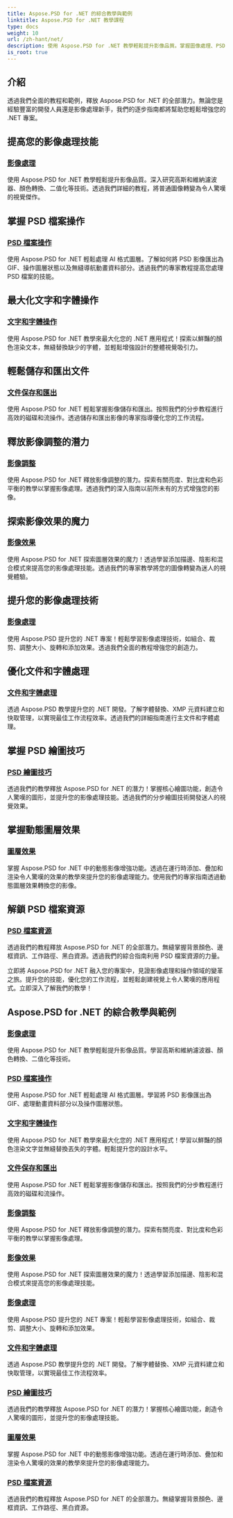 ```yaml
---
title: Aspose.PSD for .NET 的綜合教學與範例
linktitle: Aspose.PSD for .NET 教學課程
type: docs
weight: 10
url: /zh-hant/net/
description: 使用 Aspose.PSD for .NET 教學輕鬆提升影像品質。掌握圖像處理、PSD 檔案操作、文字和字體處理等。
is_root: true
---
```

## 介紹
透過我們全面的教程和範例，釋放 Aspose.PSD for .NET 的全部潛力。無論您是經驗豐富的開發人員還是影像處理新手，我們的逐步指南都將幫助您輕鬆增強您的 .NET 專案。

## 提高您的影像處理技能

### [影像處理](./image-processing/)

使用 Aspose.PSD for .NET 教學輕鬆提升影像品質。深入研究高斯和維納濾波器、顏色轉換、二值化等技術。透過我們詳細的教程，將普通圖像轉變為令人驚嘆的視覺傑作。

## 掌握 PSD 檔案操作

### [PSD 檔案操作](./psd-file-manipulation/)

使用 Aspose.PSD for .NET 輕鬆處理 AI 格式圖層。了解如何將 PSD 影像匯出為 GIF、操作圖層狀態以及無縫導航動畫資料部分。透過我們的專家教程提高您處理 PSD 檔案的技能。

## 最大化文字和字體操作

### [文字和字體操作](./text-and-font-manipulation/)

使用 Aspose.PSD for .NET 教學來最大化您的 .NET 應用程式！探索以鮮豔的顏色渲染文本，無縫替換缺少的字體，並輕鬆增強設計的整體視覺吸引力。

## 輕鬆儲存和匯出文件

### [文件保存和匯出](./file-saving-and-exporting/)

使用 Aspose.PSD for .NET 輕鬆掌握影像儲存和匯出。按照我們的分步教程進行高效的磁碟和流操作。透過儲存和匯出影像的專家指導優化您的工作流程。

## 釋放影像調整的潛力

### [影像調整](./image-adjustment/)

使用 Aspose.PSD for .NET 釋放影像調整的潛力。探索有關亮度、對比度和色彩平衡的教學以掌握影像處理。透過我們的深入指南以前所未有的方式增強您的影像。

## 探索影像效果的魔力

### [影像效果](./image-effects/)

使用 Aspose.PSD for .NET 探索圖層效果的魔力！透過學習添加描邊、陰影和混合模式來提高您的影像處理技能。透過我們的專家教學將您的圖像轉變為迷人的視覺體驗。

## 提升您的影像處理技術

### [影像處理](./image-manipulation/)

使用 Aspose.PSD 提升您的 .NET 專案！輕鬆學習影像處理技術，如組合、裁剪、調整大小、旋轉和添加效果。透過我們全面的教程增強您的創造力。

## 優化文件和字體處理

### [文件和字體處理](./file-and-font-handling/)

透過 Aspose.PSD 教學提升您的 .NET 開發。了解字體替換、XMP 元資料建立和快取管理，以實現最佳工作流程效率。透過我們的詳細指南進行主文件和字體處理。

## 掌握 PSD 繪圖技巧

### [PSD 繪圖技巧](./psd-drawing-techniques/)

透過我們的教學釋放 Aspose.PSD for .NET 的潛力！掌握核心繪圖功能，創造令人驚嘆的圖形，並提升您的影像處理技能。透過我們的分步繪圖技術開發迷人的視覺效果。

## 掌握動態圖層效果

### [圖層效果](./layer-effects/)

掌握 Aspose.PSD for .NET 中的動態影像增強功能。透過在運行時添加、疊加和渲染令人驚嘆的效果的教學來提升您的影像處理能力。使用我們的專家指南透過動態圖層效果轉換您的影像。

## 解鎖 PSD 檔案資源

### [PSD 檔案資源](./psd-file-resources/)

透過我們的教程釋放 Aspose.PSD for .NET 的全部潛力。無縫掌握背景顏色、邊框資訊、工作路徑、黑白資源。透過我們的綜合指南利用 PSD 檔案資源的力量。

立即將 Aspose.PSD for .NET 融入您的專案中，見證影像處理和操作領域的變革之旅。提升您的技能，優化您的工作流程，並輕鬆創建視覺上令人驚嘆的應用程式。立即深入了解我們的教學！
## Aspose.PSD for .NET 的綜合教學與範例 
### [影像處理](./image-processing/)
使用 Aspose.PSD for .NET 教學輕鬆提升影像品質。學習高斯和維納濾波器、顏色轉換、二值化等技術。
### [PSD 檔案操作](./psd-file-manipulation/)
使用 Aspose.PSD for .NET 輕鬆處理 AI 格式圖層。學習將 PSD 影像匯出為 GIF、處理動畫資料部分以及操作圖層狀態。 
### [文字和字體操作](./text-and-font-manipulation/)
使用 Aspose.PSD for .NET 教學來最大化您的 .NET 應用程式！學習以鮮豔的顏色渲染文字並無縫替換丟失的字體。輕鬆提升您的設計水平。
### [文件保存和匯出](./file-saving-and-exporting/)
使用 Aspose.PSD for .NET 輕鬆掌握影像儲存和匯出。按照我們的分步教程進行高效的磁碟和流操作。
### [影像調整](./image-adjustment/)
使用 Aspose.PSD for .NET 釋放影像調整的潛力。探索有關亮度、對比度和色彩平衡的教學以掌握影像處理。
### [影像效果](./image-effects/)
使用 Aspose.PSD for .NET 探索圖層效果的魔力！透過學習添加描邊、陰影和混合模式來提高您的影像處理技能。
### [影像處理](./image-manipulation/)
使用 Aspose.PSD 提升您的 .NET 專案！輕鬆學習影像處理技術，如組合、裁剪、調整大小、旋轉和添加效果。
### [文件和字體處理](./file-and-font-handling/)
透過 Aspose.PSD 教學提升您的 .NET 開發。了解字體替換、XMP 元資料建立和快取管理，以實現最佳工作流程效率。
### [PSD 繪圖技巧](./psd-drawing-techniques/)
透過我們的教學釋放 Aspose.PSD for .NET 的潛力！掌握核心繪圖功能，創造令人驚嘆的圖形，並提升您的影像處理技能。
### [圖層效果](./layer-effects/)
掌握 Aspose.PSD for .NET 中的動態影像增強功能。透過在運行時添加、疊加和渲染令人驚嘆的效果的教學來提升您的影像處理能力。
### [PSD 檔案資源](./psd-file-resources/)
透過我們的教程釋放 Aspose.PSD for .NET 的全部潛力。無縫掌握背景顏色、邊框資訊、工作路徑、黑白資源。 